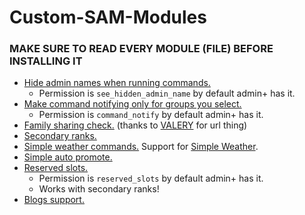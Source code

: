 # Custom-SAM-Modules

### MAKE SURE TO READ EVERY MODULE (FILE) BEFORE INSTALLING IT

- [Hide admin names when running commands.](https://github.com/Srlion/Custom-SAM-Modules/blob/master/sam_extra/lua/sam/modules/command_hide_admin_name.lua)
    - Permission is `see_hidden_admin_name` by default admin+ has it.
- [Make command notifying only for groups you select.](https://github.com/Srlion/Custom-SAM-Modules/blob/master/sam_extra/lua/sam/modules/command_notify_for_ranks.lua)
    - Permission is `command_notify` by default admin+ has it.
- [Family sharing check.](https://github.com/Srlion/Custom-SAM-Modules/blob/master/sam_extra/lua/sam/modules/sv_family_sharing.lua) (thanks to [VALERY](https://www.gmodstore.com/users/76561198074911795) for url thing)
- [Secondary ranks.](https://github.com/Srlion/Custom-SAM-Modules/blob/master/sam_extra/lua/sam/modules/user2.lua)
- [Simple weather commands.](https://github.com/Srlion/Custom-SAM-Modules/blob/master/sam_extra/lua/sam/modules/simple_weather.lua) Support for [Simple Weather](https://steamcommunity.com/sharedfiles/filedetails/?id=531458635).
- [Simple auto promote.](https://github.com/Srlion/Custom-SAM-Modules/blob/master/sam_extra/lua/sam/modules/sv_auto_promote.lua)
- [Reserved slots.](https://github.com/Srlion/Custom-SAM-Modules/blob/master/sam_extra/lua/sam/modules/sh_reserved_slots.lua)
    - Permission is `reserved_slots` by default admin+ has it.
    - Works with secondary ranks!
- [Blogs support.](https://github.com/Srlion/Custom-SAM-Modules/tree/master/blogs_sam)
